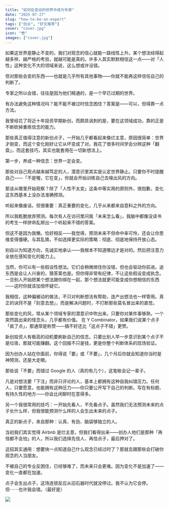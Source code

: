 ```yaml
---
title: "如何在变动的世界中成为专家"
date: "2025-07-27"
slug: "how-to-be-an-expert"
tags: ["创业", "好文推荐"]
cover: "cover.jpg"
icon: "😎"
images: ["cover.jpg"]
---
```

如果这世界是静止不变的，我们对观念的信心就能一路线性上升。某个想法经得起越多样、越严格的考验，就越可能是真的。许多人其实默默相信这一点——对「人性」这种变化不大的领域来说，这么想或许没错。



但对那些会变的东西——也就是几乎所有其他事物——你就不能再这样信任自己的判断了。



专家之所以会错，往往是因为他们精通的，是一个早已过期的世界。



有办法避免这种情况吗？能不能不被过时信念困住？答案是——可以，但得靠一点方法。



我曾经花了将近十年投资早期新创，而颇具讽刺的是，要在这领域成功，靠的正是不断砍掉重练信念的能力。



那些真正值得注意的新创点子，一开始几乎都看起来像烂主意，原因很简单：世界才刚变，而这个变化刚好让它从坏变成了对。我花了很多时间学会分辨这种「翻盘」，而这套技巧，其实也能套用在一切新想法上。



第一步，养成一种信念：世界一定会变。



那些对自己观点越来越笃定的人，潜意识里其实是认定世界静止。只要你不时提醒自己——「不是喔，它在变」，你就会开始训练自己去嗅出风的方向。



那该从哪里开始观察？除了「人性不太变」这条中等实用的原则外，很抱歉，变化这东西基本上没办法准确预测。



听起来像废话，但很重要：真正重要的变化，几乎从来都来自意料之外的方向。



所以我乾脆放弃预测。每次有人在访问里问我「未来怎么看」，我脑中都像没读书的考生一样拼命乱掰出一个听起来不错的答案。



但这不是因为我懒。恰好相反——我觉得，预测未来不但命中率可怜，还会让你思维变得僵硬。与其乱猜，不如选择更实际的策略：彻底、彻底地保持开放心态。



别自以为知道方向，先诚实地承认——我根本不知道哪边才是对的。然后把注意力全放在感知变化的能力上。



当然，你可以有一些假设性想法。它们会稍微绑住你没错，但也会驱动你前进。追东西是会让人兴奋的，猜答案也是。但你得非常有纪律，不让这些假设变成执念。
一旦别人开始把某个想法跟你绑在一起，那个想法就更可能变成你想相信的东西——这时你就该加倍怀疑它。



我相信，这种偏被动的做法，不只对判断想法有帮助，连产出想法也一样管用。真正的诀窍不是「刻意去想」，而是解决问题时，不打断那些莫名冒出来的直觉。



那些变化的风，常从某个领域专家的潜意识中吹出来。只要你对某件事够熟，一个突然跳出来的怪念头，几乎都有价值。
在 Y Combinator，如果我们说某个点子「疯了点」，那通常是称赞——搞不好还比「这点子不错」更赞。



新创投资人有极高的动机要刷新自己的信念。只要比别人早一步意识到某个点子不是垃圾，那就可能赚翻。这个回报不只是钱，更是你整个判断体系的现场验证。



因为创办人站在你面前，你得说「要」或「不要」，几个月后你就会知道你当时是神预测，还是大走眼。



那些说「不要」而错过 Google 的人（真的有几个），这笔帐会记一辈子。



凡是对想法要「下注」而非只评论的人，基本上都拥有这种自我纠错压力。任何人，只要愿意，也能拥有这种压力——你只要公开写下自己的判断。写在有标题、有持久性的地方——你会比闲聊时在意得多。



另一个我很常用的技巧：一开始先看人，不先看点子。虽然我们无法预测未来的点子长什么样，但我很能预测什么样的人会生出未来的点子。



真正的新点子，来自那种：认真、有劲、脑袋够独立的人。



当初我们其实觉得 Airbnb 是烂主意，但我们看得出来——创办人他们是那种「再怪都不会怕」的人，所以我们选择先信人、再信点子，最后押对了。



这招其实通用：想要快一点知道自己什么观念已经过时了？那就去跟那些会打破你观念的人当朋友。



不被自己的专业反困住，已经够难了，而未来只会更难。因为变化不是加速了——变化一直都在加速。



点子会生出点子，这场连锁反应从旧石器时代就没停过。我不认为它会停。
但⋯⋯也许我会错。（最好是）




![](https://prod-files-secure.s3.us-west-2.amazonaws.com/112d0858-5090-4d34-a606-b75eb8d65fd2/46476355-9cf3-4e99-9b7a-3531bc426380/1000202064.png?X-Amz-Algorithm=AWS4-HMAC-SHA256&X-Amz-Content-Sha256=UNSIGNED-PAYLOAD&X-Amz-Credential=ASIAZI2LB466ZFH7DVJK%2F20250918%2Fus-west-2%2Fs3%2Faws4_request&X-Amz-Date=20250918T184317Z&X-Amz-Expires=3600&X-Amz-Security-Token=IQoJb3JpZ2luX2VjEEkaCXVzLXdlc3QtMiJHMEUCIQC8apYB9Fvy5ewMO0i8Yr8XSz1qRmKnHS7lREUJkVTYtwIgJj%2Fri%2FAL1yQjGhAg7zYWe7wjJz28BorFxdYG8h9t8cwqiAQIwv%2F%2F%2F%2F%2F%2F%2F%2F%2F%2FARAAGgw2Mzc0MjMxODM4MDUiDNNbxIzLw2LP3xhFPSrcA97XeYmeYn%2BCIr6iqX5vQAZw%2FmX8ZlprceXc8J4RIt3BdBEXMtKBWIb2DWmJ4e1yF1HHPWM0xt0MxBuBmi7XZzVzRx0MF9FsxoaEakwRASC1IvkWhTml%2BBTuAyI71Qp3%2Br3QOpw0zjbVJ2okwLH5IZhqb2tph5%2FXni4t%2Fh9d%2FRwm9h1lmJI%2ByBLKQrNxUuW5nxsgYYIcuW7HGbtcMwWBvA4SBQo7rMrohUIQaA7M1snXDxlgvSLqCGUe0t0I3lPJxWSc7FWxbAc1y6XeKxklG7FMzZXAp0682dKlT8CMLmaztdnTlIMiPvthk0oLJUDViKHX8mAuXhGVXX3IF3qeFt%2FA3OawbC0CMgC%2FPD7cm%2FBwONKcPBLs8lIv7HrLWXpP3gIogy4fS3jxyIDMfIwvDEwC5YmnM9d6t31JMiJVD8KdH4j%2BBqNa%2B%2ByxDf961vEg37vPFGhVCUSnyK%2ByWO7kr2bYDMolPTzLsSYb%2BPWQQqueYdBcpFt1ZUFimLR9UkLSPK5Q%2B7m%2ByxLxMrhbAMPZoqpYQ6PgwPZIEhccPf84dl34FbZNdPcssmh1BMUeNCtKYOea9%2B3xQhS9ehoxgi84%2FpWDi28XrmyJHD00WKLV4TlFnyHR%2FCKiCxeoHOdbMNP3sMYGOqUBVNSaFvqSE16W4Wgd%2BHt%2FB%2BPSwAJnaQbA828xggAnhUjGD6UWYSpobIlwma8y1k8VGPDy0%2BKGCH74OdnB3hzjlx1ZqS8mlFfBvqVh0D0Uu3QG9bdoguJsc3ERjEOuFxJnh6irZedYvPK0L3Ff05Xhbrs73hRkRtJxL2mQAfbliwixtvNEFavqcHq04GhOSvu4eRAsk%2FfdPNxOL8zv9uHE%2B2YOovXD&X-Amz-Signature=8b73677eed588843b9e8030e201cdbfab38e636f02a1c21d4e069d2e649d898a&X-Amz-SignedHeaders=host&x-amz-checksum-mode=ENABLED&x-id=GetObject)

